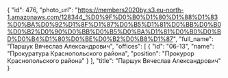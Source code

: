 {
    "id": 476,
    "photo_url": "https://members2020by.s3.eu-north-1.amazonaws.com/128344_%D0%9F%D0%B0%D1%80%D1%88%D1%83%D0%BA%D0%92%D1%8F%D1%87%D0%B5%D1%81%D0%BB%D0%B0%D0%B2%D0%90%D0%BB%D0%B5%D0%BA%D1%81%D0%B0%D0%BD%D0%B4%D1%80%D0%BE%D0%B2%D0%B8%D1%87",
    "full_name": "Паршук Вячеслав Александрович",
    "offices": [
        {
            "id": "06-13",
            "name": "Прокуратура Краснопольского района",
            "position": "Прокурор Краснопольского района"
        }
    ],
    "title": "Паршук Вячеслав Александрович"
}